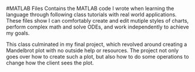 #MATLAB Files
Contains the MATLAB code I wrote when learning the language through following class tutorials with real world applications. These files 
show I can comfortably create and edit mutiple styles of charts, perform complex math and solve ODEs, and work independently to
achieve my goals.

This class culminated in my final project, which revolved around creating a Mandelbrot plot with no outside help or resources. The 
project not only goes over how to create such a plot, but also how to do some operations to change how the client sees the plot.
